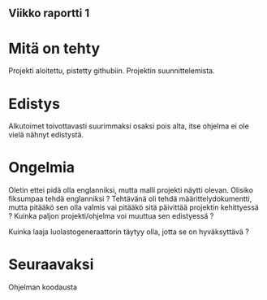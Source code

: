 ## Viikko raportti 1

# Mitä on tehty

Projekti aloitettu, pistetty githubiin.
Projektin suunnittelemista.

# Edistys

Alkutoimet toivottavasti suurimmaksi osaksi pois alta, itse ohjelma ei ole vielä nähnyt edistystä.

# Ongelmia

Oletin ettei pidä olla englanniksi, mutta malli projekti näytti olevan. Olisiko fiksumpaa tehdä englanniksi ?
Tehtävänä oli tehdä määrittelydokumentti, mutta pitääkö sen olla valmis vai pitääkö sitä päivittää projektin kehittyessä ?
Kuinka paljon projekti/ohjelma voi muuttua sen edistyessä ?

Kuinka laaja luolastogeneraattorin täytyy olla, jotta se on hyväksyttävä ?

# Seuraavaksi

Ohjelman koodausta
